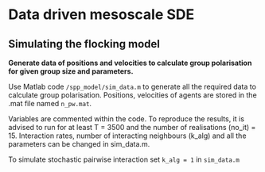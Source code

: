 # Data driven mesoscale SDE

## Simulating the flocking model

**Generate data of positions and velocities to calculate group polarisation for given group size and parameters.**

Use Matlab code `/spp_model/sim_data.m` to generate all the required data to calculate group polarisation. Positions, velocities of agents are stored in the .mat file named `n_pw.mat`.

Variables are commented within the code. To reproduce the results, it is advised to run for at least T = 3500 and the number of realisations (no_it) = 15. Interaction rates, number of interacting neighbours (k_alg) and all the parameters can be changed in sim_data.m.

To simulate stochastic pairwise interaction set `k_alg = 1` in `sim_data.m`

